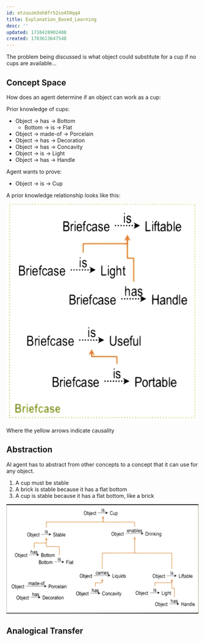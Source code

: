 ```yaml
---
id: etzuuzm3oh8fr52so450qq4
title: Explanation_Based_Learning
desc: ''
updated: 1710428902408
created: 1703613647548
---
```


The problem being discussed is what object could substitute for a cup if  no cups are available...

## Concept Space

How does an agent determine if an object can work as a cup:

Prior knowledge of cups:

- Object -> has -> Bottom
  - Bottom -> is -> Flat
- Object -> made-of -> Porcelain
- Object -> has -> Decoration
- Object -> has -> Concavity
- Object -> is -> Light
- Object -> has -> Handle

Agent wants to prove:

- Object -> is -> Cup

A prior knowledge relationship looks like this:

![prior knowledge](./assets/briefcase_prior_knowledge.png)

Where the yellow arrows indicate causality

## Abstraction

AI agent has to abstract from other concepts to a concept that it can use for any object.

1) A cup must be stable
2) A brick is stable because it has a flat bottom
3) A cup is stable because it has a flat bottom, like a brick

![transfer learning](./assets/transfer_learning.png)

## Analogical Transfer

